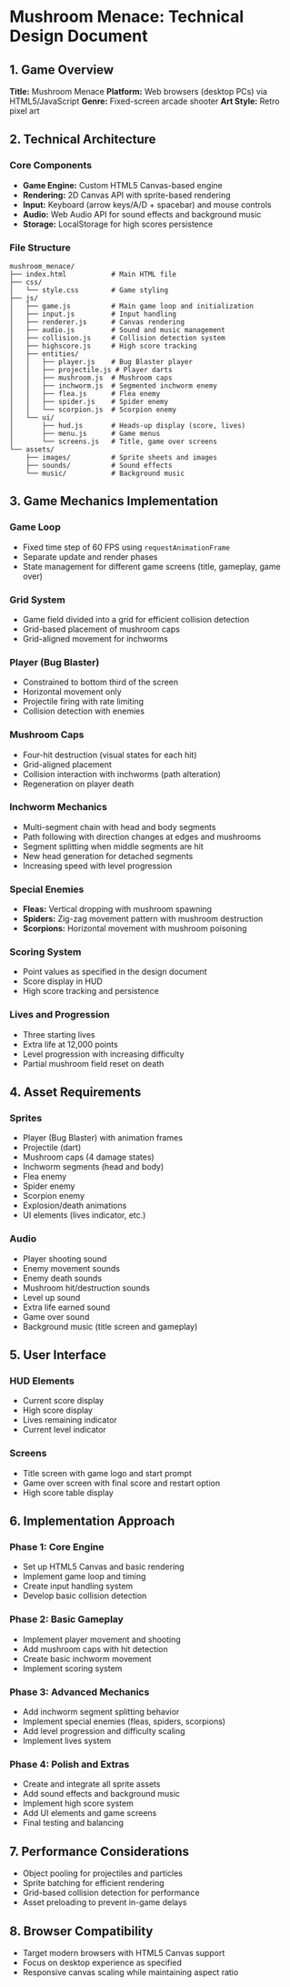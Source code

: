 # Mushroom Menace: Technical Design Document

## 1. Game Overview

**Title:** Mushroom Menace
**Platform:** Web browsers (desktop PCs) via HTML5/JavaScript
**Genre:** Fixed-screen arcade shooter
**Art Style:** Retro pixel art

## 2. Technical Architecture

### Core Components
- **Game Engine:** Custom HTML5 Canvas-based engine
- **Rendering:** 2D Canvas API with sprite-based rendering
- **Input:** Keyboard (arrow keys/A/D + spacebar) and mouse controls
- **Audio:** Web Audio API for sound effects and background music
- **Storage:** LocalStorage for high scores persistence

### File Structure
```
mushroom_menace/
├── index.html           # Main HTML file
├── css/
│   └── style.css        # Game styling
├── js/
│   ├── game.js          # Main game loop and initialization
│   ├── input.js         # Input handling
│   ├── renderer.js      # Canvas rendering
│   ├── audio.js         # Sound and music management
│   ├── collision.js     # Collision detection system
│   ├── highscore.js     # High score tracking
│   ├── entities/
│   │   ├── player.js    # Bug Blaster player
│   │   ├── projectile.js # Player darts
│   │   ├── mushroom.js  # Mushroom caps
│   │   ├── inchworm.js  # Segmented inchworm enemy
│   │   ├── flea.js      # Flea enemy
│   │   ├── spider.js    # Spider enemy
│   │   └── scorpion.js  # Scorpion enemy
│   └── ui/
│       ├── hud.js       # Heads-up display (score, lives)
│       ├── menu.js      # Game menus
│       └── screens.js   # Title, game over screens
└── assets/
    ├── images/          # Sprite sheets and images
    ├── sounds/          # Sound effects
    └── music/           # Background music
```

## 3. Game Mechanics Implementation

### Game Loop
- Fixed time step of 60 FPS using `requestAnimationFrame`
- Separate update and render phases
- State management for different game screens (title, gameplay, game over)

### Grid System
- Game field divided into a grid for efficient collision detection
- Grid-based placement of mushroom caps
- Grid-aligned movement for inchworms

### Player (Bug Blaster)
- Constrained to bottom third of the screen
- Horizontal movement only
- Projectile firing with rate limiting
- Collision detection with enemies

### Mushroom Caps
- Four-hit destruction (visual states for each hit)
- Grid-aligned placement
- Collision interaction with inchworms (path alteration)
- Regeneration on player death

### Inchworm Mechanics
- Multi-segment chain with head and body segments
- Path following with direction changes at edges and mushrooms
- Segment splitting when middle segments are hit
- New head generation for detached segments
- Increasing speed with level progression

### Special Enemies
- **Fleas:** Vertical dropping with mushroom spawning
- **Spiders:** Zig-zag movement pattern with mushroom destruction
- **Scorpions:** Horizontal movement with mushroom poisoning

### Scoring System
- Point values as specified in the design document
- Score display in HUD
- High score tracking and persistence

### Lives and Progression
- Three starting lives
- Extra life at 12,000 points
- Level progression with increasing difficulty
- Partial mushroom field reset on death

## 4. Asset Requirements

### Sprites
- Player (Bug Blaster) with animation frames
- Projectile (dart)
- Mushroom caps (4 damage states)
- Inchworm segments (head and body)
- Flea enemy
- Spider enemy
- Scorpion enemy
- Explosion/death animations
- UI elements (lives indicator, etc.)

### Audio
- Player shooting sound
- Enemy movement sounds
- Enemy death sounds
- Mushroom hit/destruction sounds
- Level up sound
- Extra life earned sound
- Game over sound
- Background music (title screen and gameplay)

## 5. User Interface

### HUD Elements
- Current score display
- High score display
- Lives remaining indicator
- Current level indicator

### Screens
- Title screen with game logo and start prompt
- Game over screen with final score and restart option
- High score table display

## 6. Implementation Approach

### Phase 1: Core Engine
- Set up HTML5 Canvas and basic rendering
- Implement game loop and timing
- Create input handling system
- Develop basic collision detection

### Phase 2: Basic Gameplay
- Implement player movement and shooting
- Add mushroom caps with hit detection
- Create basic inchworm movement
- Implement scoring system

### Phase 3: Advanced Mechanics
- Add inchworm segment splitting behavior
- Implement special enemies (fleas, spiders, scorpions)
- Add level progression and difficulty scaling
- Implement lives system

### Phase 4: Polish and Extras
- Create and integrate all sprite assets
- Add sound effects and background music
- Implement high score system
- Add UI elements and game screens
- Final testing and balancing

## 7. Performance Considerations
- Object pooling for projectiles and particles
- Sprite batching for efficient rendering
- Grid-based collision detection for performance
- Asset preloading to prevent in-game delays

## 8. Browser Compatibility
- Target modern browsers with HTML5 Canvas support
- Focus on desktop experience as specified
- Responsive canvas scaling while maintaining aspect ratio
